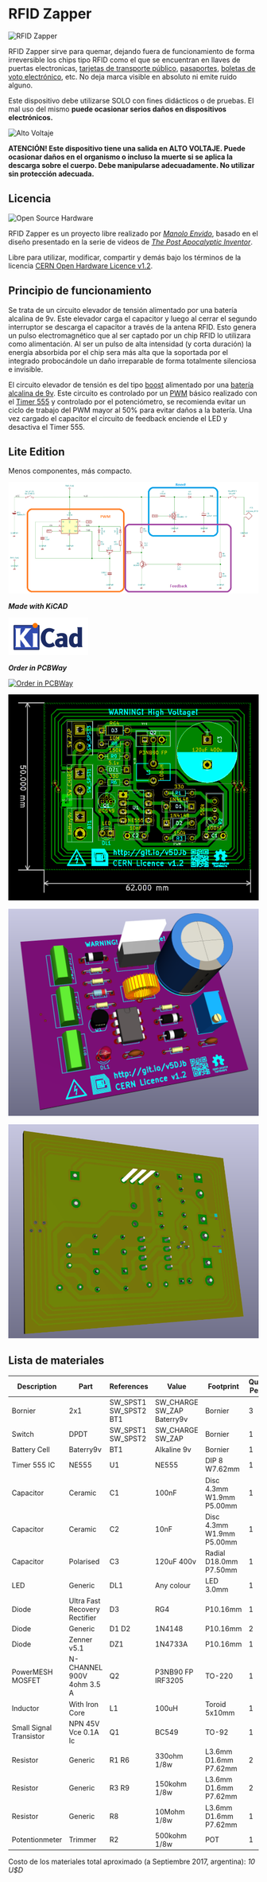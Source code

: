 # RFID Zapper

![RFID Zapper](doc/rfidzapperlogo.png)


RFID Zapper sirve para quemar, dejando fuera de funcionamiento de forma irreversible los chips tipo RFID como el que se encuentran en llaves de puertas electronicas, [tarjetas de transporte público](https://www.sube.gob.ar/), [pasaportes](https://www.digitalcourage.de/), [boletas de voto electrónico](https://youtu.be/bJT6KLP6tWA), etc. No deja marca visible en absoluto ni emite ruido alguno. 

Este dispositivo debe utilizarse SOLO con fines didácticos o de pruebas. El mal uso del mismo **puede ocasionar serios daños en dispositivos electrónicos.**

![Alto Voltaje](doc/high-voltage-sm.png)

**ATENCIÓN! Este dispositivo tiene una salida en ALTO VOLTAJE. Puede ocasionar daños en el organismo o incluso la muerte si se aplica la descarga sobre el cuerpo. Debe manipularse adecuadamente. No utilizar sin protección adecuada.**

## Licencia

![Open Source Hardware](doc/open-source-hardware.png) 

RFID Zapper es un proyecto libre realizado por [*Manolo Envido*](https://twitter.com/Envido32), basado en el diseño presentado en la serie de videos de [*The Post Apocalyptic Inventor*](https://www.youtube.com/watch?v=E_Nsf0uU8IY&list=PLxaGnte1Dq0my2dtPL5y8sPR7xYXRrOCb).

Libre para utilizar, modificar, compartir y demás bajo los términos de la licencia [CERN Open Hardware Licence v1.2](LICENSE).

## Principio de funcionamiento

Se trata de un circuito elevador de tensión alimentado por una batería alcalina de 9v. Este elevador carga el capacitor y luego al cerrar el segundo interruptor se descarga el capacitor a través de la antena RFID. Esto genera un pulso electromagnético que al ser captado por un chip RFID lo utilizara como alimentación. Al ser un pulso de alta intensidad (y corta duración) la energía absorbida por el chip sera más alta que la soportada por el integrado probocándole un daño irreparable de forma totalmente silenciosa e invisible.

El circuito elevador de tensión es del tipo [boost](https://en.wikipedia.org/wiki/Boost_converter) alimentado por una [batería alcalina de 9v](https://en.wikipedia.org/wiki/Nine-volt_battery). Este circuito es controlado por un [PWM](https://en.wikipedia.org/wiki/Pulse-width_modulation) básico realizado con el [Timer 555](https://en.wikipedia.org/wiki/555_timer_IC) y controlado por el potenciómetro, se recomienda evitar un ciclo de trabajo del PWM mayor al 50% para evitar daños a la batería. Una vez cargado el capacitor el circuito de feedback enciende el LED y desactiva el Timer 555.

## Lite Edition

Menos componentes, más compacto. 

![Esquema eléctrico](doc/lite/schemlite.png)

***Made with KiCAD***

[![Made with KiCAD](doc/kicad_logo_small.png)](http://kicad.org/)

***Order in PCBWay***

[![Order in PCBWay](https://www.pcbway.com/project/img/images/frompcbway.png)](https://www.pcbway.com/project/shareproject/RFID_Zapper.html)

![PCB](doc/lite/layout.png)

![PCB visualización](doc/lite/3dimg01b.png)

![PCB visualización](doc/lite/3dimg02b.png)

## Lista de materiales

Description | Part | References | Value | Footprint | Quantity Per PCB
---- | ---- | ---- | ---- | ---- | ---- 
Bornier | 2x1 | SW_SPST1 SW_SPST2 BT1 | SW_CHARGE SW_ZAP Baterry9v | Bornier | 3
Switch | DPDT | SW_SPST1 SW_SPST2 | SW_CHARGE SW_ZAP | Bornier | 1
Battery Cell | Baterry9v | BT1 | Alkaline 9v | Bornier | 1
Timer 555 IC | NE555 | U1 | NE555 | DIP 8 W7.62mm | 1
Capacitor | Ceramic | C1 | 100nF | Disc 4.3mm W1.9mm P5.00mm | 1
Capacitor | Ceramic | C2 | 10nF | Disc 4.3mm W1.9mm P5.00mm | 1
Capacitor | Polarised | C3 | 120uF 400v | Radial D18.0mm P7.50mm | 1
LED | Generic | DL1 | Any colour | LED 3.0mm | 1
Diode | Ultra Fast Recovery Rectifier | D3 | RG4 | P10.16mm | 1
Diode | Generic | D1 D2 | 1N4148 | P10.16mm | 2
Diode | Zenner v5.1 | DZ1 | 1N4733A | P10.16mm | 1
PowerMESH MOSFET | N-CHANNEL 900V 4ohm 3.5 A | Q2 | P3NB90 FP IRF3205| TO-220 | 1
Inductor | With Iron Core | L1 | 100uH | Toroid 5x10mm | 1
Small Signal Transistor | NPN 45V Vce 0.1A Ic | Q1 | BC549 | TO-92 | 1
Resistor | Generic | R1 R6 | 330ohm 1/8w | L3.6mm D1.6mm P7.62mm | 2
Resistor | Generic | R3 R9 | 150kohm 1/8w | L3.6mm D1.6mm P7.62mm | 2
Resistor | Generic | R8 | 10Mohm 1/8w | L3.6mm D1.6mm P7.62mm | 1
Potentionmeter | Trimmer | R2 | 500kohm 1/8w | POT | 1

Costo de los materiales total aproximado (a Septiembre 2017, argentina): 
*10 U$D*
